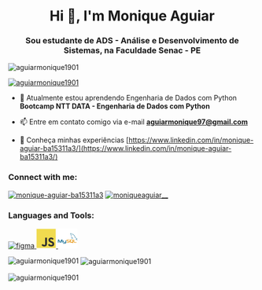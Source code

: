 <h1 align="center">Hi 👋, I'm Monique Aguiar</h1>
<h3 align="center">Sou estudante de ADS - Análise e Desenvolvimento de Sistemas, na Faculdade Senac - PE</h3>

<p align="left"> <img src="https://komarev.com/ghpvc/?username=aguiarmonique1901&label=Profile%20views&color=0e75b6&style=flat" alt="aguiarmonique1901" /> </p>

<p align="left"> <a href="https://github.com/ryo-ma/github-profile-trophy"><img src="https://github-profile-trophy.vercel.app/?username=aguiarmonique1901" alt="aguiarmonique1901" /></a> </p>

- 🌱 Atualmente estou aprendendo Engenharia de Dados com Python **Bootcamp NTT DATA - Engenharia de Dados com Python**

- 📫 Entre em contato comigo via e-mail **aguiarmonique97@gmail.com**

- 📄 Conheça minhas experiências [https://www.linkedin.com/in/monique-aguiar-ba15311a3/](https://www.linkedin.com/in/monique-aguiar-ba15311a3/)

<h3 align="left">Connect with me:</h3>
<p align="left">
<a href="https://linkedin.com/in/monique-aguiar-ba15311a3" target="blank"><img align="center" src="https://raw.githubusercontent.com/rahuldkjain/github-profile-readme-generator/master/src/images/icons/Social/linked-in-alt.svg" alt="monique-aguiar-ba15311a3" height="30" width="40" /></a>
<a href="https://instagram.com/moniqueaguiar__" target="blank"><img align="center" src="https://raw.githubusercontent.com/rahuldkjain/github-profile-readme-generator/master/src/images/icons/Social/instagram.svg" alt="moniqueaguiar__" height="30" width="40" /></a>
</p>

<h3 align="left">Languages and Tools:</h3>
<p align="left"> <a href="https://www.figma.com/" target="_blank" rel="noreferrer"> <img src="https://www.vectorlogo.zone/logos/figma/figma-icon.svg" alt="figma" width="40" height="40"/> </a> <a href="https://developer.mozilla.org/en-US/docs/Web/JavaScript" target="_blank" rel="noreferrer"> <img src="https://raw.githubusercontent.com/devicons/devicon/master/icons/javascript/javascript-original.svg" alt="javascript" width="40" height="40"/> </a> <a href="https://www.mysql.com/" target="_blank" rel="noreferrer"> <img src="https://raw.githubusercontent.com/devicons/devicon/master/icons/mysql/mysql-original-wordmark.svg" alt="mysql" width="40" height="40"/> </a> </p>

<p><img align="left" src="https://github-readme-stats.vercel.app/api/top-langs?username=aguiarmonique1901&show_icons=true&locale=en&layout=compact" alt="aguiarmonique1901" /></p>

<p>&nbsp;<img align="center" src="https://github-readme-stats.vercel.app/api?username=aguiarmonique1901&show_icons=true&locale=en" alt="aguiarmonique1901" /></p>

<p><img align="center" src="https://github-readme-streak-stats.herokuapp.com/?user=aguiarmonique1901&" alt="aguiarmonique1901" /></p>
<!--
**aguiarmonique1901/aguiarmonique1901** is a ✨ _special_ ✨ repository because its `README.md` (this file) appears on your GitHub profile.

Here are some ideas to get you started:

- 🔭 I’m currently working on ...
- 🌱 I’m currently learning ...
- 👯 I’m looking to collaborate on ...
- 🤔 I’m looking for help with ...
- 💬 Ask me about ...
- 📫 How to reach me: ...
- 😄 Pronouns: ...
- ⚡ Fun fact: ...
-->
